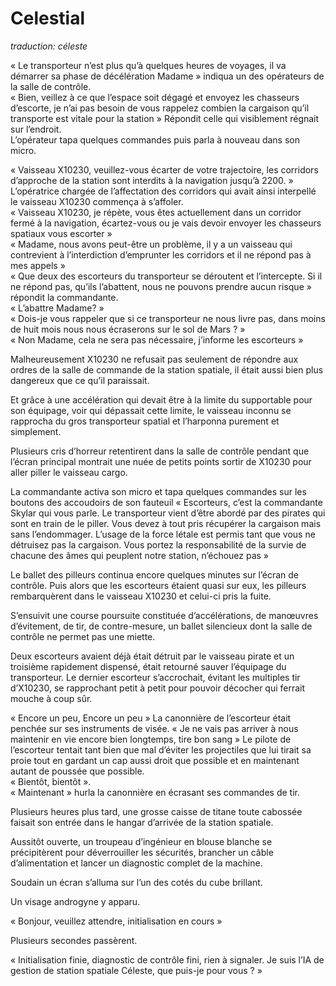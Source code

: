 # Celestial 

*traduction: céleste*


« Le transporteur n’est plus qu’à quelques heures de voyages, il va démarrer sa phase de décélération Madame » indiqua un des opérateurs de la salle de contrôle.  
« Bien, veillez à ce que l’espace soit dégagé et envoyez les chasseurs d’escorte, je n’ai pas besoin de vous rappelez combien la cargaison qu’il transporte est vitale pour la station » Répondit celle qui visiblement régnait sur l’endroit.  
L’opérateur tapa quelques commandes puis parla à nouveau dans son micro. 

« Vaisseau X10230, veuillez-vous écarter de votre trajectoire, les corridors d’approche de la station sont interdits à la navigation jusqu’à 2200. »  
L’opératrice chargée de l’affectation des corridors qui avait ainsi interpellé le vaisseau X10230 commença à s’affoler.   
« Vaisseau X10230, je répète, vous êtes actuellement dans un corridor fermé à la navigation, écartez-vous ou je vais devoir envoyer les chasseurs spatiaux vous escorter »  
« Madame, nous avons peut-être un problème, il y a un vaisseau qui contrevient à l’interdiction d’emprunter les corridors et il ne répond pas à mes appels »  
« Que deux des escorteurs du transporteur se déroutent et l’intercepte. Si il ne répond pas, qu’ils l’abattent, nous ne pouvons prendre aucun risque » répondit la commandante.  
« L’abattre Madame? »  
« Dois-je vous rappeler que si ce transporteur ne nous livre pas, dans moins de huit mois nous nous écraserons sur le sol de Mars ? »  
« Non Madame, cela ne sera pas nécessaire, j’informe les escorteurs »  

Malheureusement X10230 ne refusait pas seulement de répondre aux ordres de la salle de commande de la station spatiale, il était aussi bien plus dangereux que ce qu’il paraissait. 

Et grâce à une accélération qui devait être à la limite du supportable pour son équipage, voir qui dépassait cette limite, le vaisseau inconnu se rapprocha du gros transporteur spatial et l’harponna purement et simplement. 

Plusieurs cris d’horreur retentirent dans la salle de contrôle pendant que l’écran principal montrait une nuée de petits points sortir de X10230 pour aller piller le vaisseau cargo. 

La commandante activa son micro et tapa quelques commandes sur les boutons des accoudoirs de son fauteuil
« Escorteurs, c’est la commandante Skylar qui vous parle. Le transporteur vient d’être abordé par des pirates qui sont en train de le piller. Vous devez à tout pris récupérer la cargaison mais sans l’endommager. L’usage de la force létale est permis tant que vous ne détruisez pas la cargaison. Vous portez la responsabilité de la survie de chacune des âmes qui peuplent notre station, n’échouez pas »

Le ballet des pilleurs continua encore quelques minutes sur l’écran de contrôle. Puis alors que les escorteurs étaient quasi sur eux, les pilleurs rembarquèrent dans le vaisseau X10230 et celui-ci pris la fuite. 

S’ensuivit une course poursuite constituée d’accélérations, de manœuvres d’évitement, de tir, de contre-mesure, un ballet silencieux dont la salle de contrôle ne permet pas une miette. 

Deux escorteurs avaient déjà était détruit par le vaisseau pirate et un troisième rapidement dispensé, était retourné sauver l’équipage du transporteur. Le dernier escorteur s’accrochait, évitant les multiples tir d’X10230, se rapprochant petit à petit pour pouvoir décocher qui ferrait mouche à coup sûr. 

« Encore un peu, Encore un peu » La canonnière de l’escorteur était penchée sur ses instruments de visée. 
« Je ne vais pas arriver à nous maintenir en vie encore bien longtemps, tire bon sang » Le pilote de l’escorteur tentait tant bien que mal d’éviter les projectiles que lui tirait sa proie tout en gardant un cap aussi droit que possible et en maintenant autant de poussée que possible.  
« Bientôt, bientôt ».   
« Maintenant » hurla la canonnière en écrasant ses commandes de tir.  


Plusieurs heures plus tard, une grosse caisse de titane toute cabossée faisait son entrée dans le hangar d’arrivée de la station spatiale. 

Aussitôt ouverte, un troupeau d’ingénieur en blouse blanche se précipitèrent pour déverrouiller les sécurités, brancher un câble d’alimentation et lancer un diagnostic complet de la machine. 

Soudain un écran s’alluma sur l’un des cotés du cube brillant. 

Un visage androgyne y apparu. 

« Bonjour, veuillez attendre, initialisation en cours »  

Plusieurs secondes passèrent.  

« Initialisation finie, diagnostic de contrôle fini, rien à signaler. Je suis l’IA de gestion de station spatiale Céleste, que puis-je pour vous ? »
